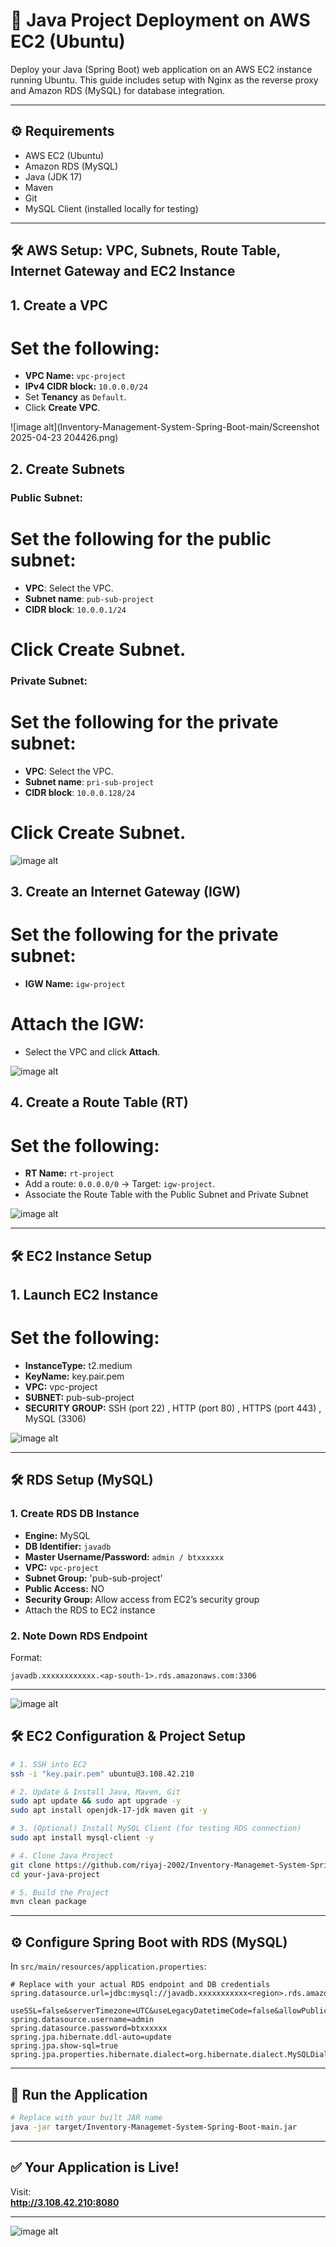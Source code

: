 
# 🚀 Java Project Deployment on AWS EC2 (Ubuntu)

Deploy your Java (Spring Boot) web application on an AWS EC2 instance running Ubuntu. This guide includes setup with Nginx as the reverse proxy and Amazon RDS (MySQL) for database integration.

---

## ⚙️ Requirements

- AWS EC2 (Ubuntu)
- Amazon RDS (MySQL)
- Java (JDK 17)
- Maven
- Git
- MySQL Client (installed locally for testing)

---

## 🛠️ AWS Setup: VPC, Subnets, Route Table, Internet Gateway and EC2 Instance

## 1. Create a VPC
# Set the following:
   - **VPC Name:** `vpc-project`
   - **IPv4 CIDR block:** `10.0.0.0/24`
   - Set **Tenancy** as `Default`.
   - Click **Create VPC**.

![image alt](Inventory-Management-System-Spring-Boot-main/Screenshot 2025-04-23 204426.png)   

## 2. Create Subnets
### Public Subnet:
# Set the following for the public subnet:
   - **VPC**: Select the VPC.
   - **Subnet name**: `pub-sub-project`
   - **CIDR block**: `10.0.0.1/24`
# Click **Create Subnet**.

### Private Subnet:
# Set the following for the private subnet:
   - **VPC**: Select the VPC.
   - **Subnet name**: `pri-sub-project`
   - **CIDR block**: `10.0.0.128/24`
# Click **Create Subnet**.

![image alt]()

## 3. Create an Internet Gateway (IGW)
# Set the following for the private subnet:
  - **IGW Name:** `igw-project`
# Attach the IGW:
   - Select the VPC and click **Attach**.

![image alt]()

## 4. Create a Route Table (RT)
# Set the following:
  - **RT Name:** `rt-project`
  - Add a route: `0.0.0.0/0` → Target: `igw-project`.
  - Associate the Route Table with the Public Subnet and Private Subnet

![image alt]()

---

## 🛠️ EC2 Instance Setup

## 1. Launch EC2 Instance
# Set the following:
   - **InstanceType:** t2.medium
   - **KeyName:** key.pair.pem
   - **VPC:** vpc-project
   - **SUBNET:** pub-sub-project
   - **SECURITY GROUP:** SSH (port 22) , HTTP (port 80) , HTTPS (port 443) ,  
    MySQL  (3306)

![image alt]()

---


## 🛠️ RDS Setup (MySQL)

### 1. Create RDS DB Instance
- **Engine:** MySQL
- **DB Identifier:** `javadb`
- **Master Username/Password:** `admin / btxxxxxx`
- **VPC:** `vpc-project`
- **Subnet Group:** 'pub-sub-project'
- **Public Access:** NO
- **Security Group:** Allow access from EC2’s security group
- Attach the RDS to EC2 instance
### 2. Note Down RDS Endpoint
Format:  
```
javadb.xxxxxxxxxxxx.<ap-south-1>.rds.amazonaws.com:3306
```

---

![image alt]()


## 🛠️ EC2 Configuration & Project Setup

```bash
# 1. SSH into EC2
ssh -i "key.pair.pem" ubuntu@3.108.42.210

# 2. Update & Install Java, Maven, Git
sudo apt update && sudo apt upgrade -y
sudo apt install openjdk-17-jdk maven git -y

# 3. (Optional) Install MySQL Client (for testing RDS connection)
sudo apt install mysql-client -y

# 4. Clone Java Project
git clone https://github.com/riyaj-2002/Inventory-Managemet-System-Spring-Boot-project.git
cd your-java-project

# 5. Build the Project
mvn clean package
```

---

## ⚙️ Configure Spring Boot with RDS (MySQL)

In `src/main/resources/application.properties`:

```properties
# Replace with your actual RDS endpoint and DB credentials
spring.datasource.url=jdbc:mysql://javadb.xxxxxxxxxxx<region>.rds.amazonaws.com:3306/javadb? 
    useSSL=false&serverTimezone=UTC&useLegacyDatetimeCode=false&allowPublicKeyRetrieval=true
spring.datasource.username=admin
spring.datasource.password=btxxxxxx
spring.jpa.hibernate.ddl-auto=update
spring.jpa.show-sql=true
spring.jpa.properties.hibernate.dialect=org.hibernate.dialect.MySQLDialect
```

---

## 🚀 Run the Application

```bash
# Replace with your built JAR name
java -jar target/Inventory-Managemet-System-Spring-Boot-main.jar
```

---

## ✅ Your Application is Live!

Visit:  
**http://3.108.42.210:8080** 

---

![image alt]()





